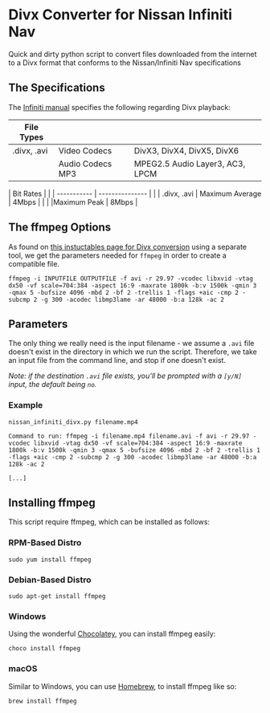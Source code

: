 # Divx Converter for Nissan Infiniti Nav
Quick and dirty python script to convert files downloaded from the internet to a Divx format that conforms to the Nissan/Infiniti Nav specifications

## The Specifications

The [Infiniti manual](https://owners.infinitiusa.com/content/manualsandguides/QX50/2016/2016-qx50-owner-manual.pdf) specifies the following regarding Divx playback: 

| File Types | | | 
| ---------------- | --------- | -------------------------------- |
| .divx, .avi | Video Codecs | DivX3, DivX4, DivX5, DivX6 |
| | Audio Codecs MP3 | MPEG2.5 Audio Layer3, AC3, LPCM |

| Bit Rates | |
| ----------- | --------------- | |
| .divx, .avi | Maximum Average | 4Mbps |
| | |Maximum Peak | 8Mbps |

## The ffmpeg Options

As found on [this instuctables page for Divx conversion](http://www.instructables.com/id/Play-Video-via-USB-on-Nissan-or-Infiniti-Vehicles-/) using a separate tool, we get the parameters needed for `ffmpeg` in order to create a compatible file. 

```
ffmpeg -i INPUTFILE OUTPUTFILE -f avi -r 29.97 -vcodec libxvid -vtag dx50 -vf scale=704:384 -aspect 16:9 -maxrate 1800k -b:v 1500k -qmin 3 -qmax 5 -bufsize 4096 -mbd 2 -bf 2 -trellis 1 -flags +aic -cmp 2 -subcmp 2 -g 300 -acodec libmp3lame -ar 48000 -b:a 128k -ac 2
```

## Parameters

The only thing we really need is the input filename - we assume a `.avi` file doesn't exist in the directory in which we run the script. Therefore, we take an input file from the command line, and stop if one doesn't exist. 

_Note: if the destination `.avi` file exists, you'll be prompted with a `[y/N]` input, the default being `no`._

### Example

```
nissan_infiniti_divx.py filename.mp4

Command to run: ffmpeg -i filename.mp4 filename.avi -f avi -r 29.97 -vcodec libxvid -vtag dx50 -vf scale=704:384 -aspect 16:9 -maxrate 1800k -b:v 1500k -qmin 3 -qmax 5 -bufsize 4096 -mbd 2 -bf 2 -trellis 1 -flags +aic -cmp 2 -subcmp 2 -g 300 -acodec libmp3lame -ar 48000 -b:a 128k -ac 2

[...]
```

## Installing ffmpeg

This script require ffmpeg, which can be installed as follows: 

### RPM-Based Distro

`sudo yum install ffmpeg`

### Debian-Based Distro

`sudo apt-get install ffmpeg`

### Windows

Using the wonderful [Chocolatey](https://chocolatey.org/), you can install ffmpeg easily: 

`choco install ffmpeg`

### macOS

Similar to Windows, you can use [Homebrew](http://brew.sh/), to install ffmpeg like so: 

`brew install ffmpeg`
